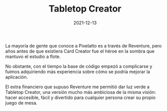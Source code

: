 ﻿---
layout: post
title: Tabletop Creator
date: 2021-12-13
description: La mejor manera de crear juegos de mesa
img: assets/img/cover/tabletopcreator.jpg
video: CK0ZA9Cp0xA
tags: [Proyectos]
status: published
action-text: Comprar en Steam
action-link: https://store.steampowered.com/app/861590/Tabletop_Creator/
topbutton: hidden
---

La mayoría de gente que conoce a Pixelatto es a través de Reventure, pero años antes de que existiera Card Creator fue el héroe en la sombra que mantuvo el estudio a flote.

No obstante, con el tiempo la base de código empezó a complicarse y fuimos adquiriendo más experiencia sobre cómo se podría mejorar la aplicación.

El extra financiero que supuso Reventure me permitió dar luz verde a Tabletop Creator, una versión mucho más ambiciosa de la misma visión: hacer accesible, fácil y divertido para cualquier persona crear su propio juego de mesa.

<!-- Sample image embed
![]({{ "/assets/img/content/cardcreatorproto.png" | absolute_url }})
<p class="image-caption">Image caption</p>
-->

<!-- Sample blockquote
<blockquote>
Del juego de cartas me olvidé poco después de empezar la aplicación.
</blockquote>
-->

<!-- Sample responsive video embed
<div class="video-container">
  <iframe style="width: 100%;" src="https://www.youtube.com/embed/liMw3yfeTdo?rel=0" frameborder="0" gesture="media" allow="encrypted-media" allowfullscreen></iframe>
</div>
<p class="image-caption">¡Trailer 2.0, con mucho swing!</p>
-->